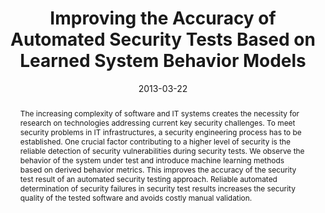 ---
abstract: The increasing complexity of software and IT systems creates the necessity
  for research on technologies addressing current key security challenges. To meet
  security problems in IT infrastructures, a security engineering process has to be
  established. One crucial factor contributing to a higher level of security is the
  reliable detection of security vulnerabilities during security tests. We observe
  the behavior of the system under test and introduce machine learning methods based
  on derived behavior metrics. This improves the accuracy of the security test result
  of an automated security testing approach. Reliable automated determination of security
  failures in security test results increases the security quality of the tested software
  and avoids costly manual validation.
authors:
- Christian Schanes
- Florian Fankhauser
- Andreas Hübler
- Thomas Grechenig
date: '2013-03-22'
featured: false
links:
- name: Publik
  url: https://publik.tuwien.ac.at/showentry.php?ID=226090&lang=2
publication_types:
- '1'
publishDate: '2013-03-22'
title: Improving the Accuracy of Automated Security Tests Based on Learned System
  Behavior Models
url_pdf: ''
---
